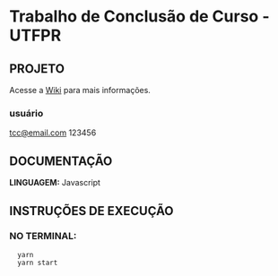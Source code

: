 # Trabalho de Conclusão de Curso - UTFPR

## PROJETO
Acesse a [Wiki](https://github.com/Abel13/tcc.wiki.git) para mais informações.
### usuário
tcc@email.com
123456

## DOCUMENTAÇÃO

**LINGUAGEM:** Javascript

## INSTRUÇÕES DE EXECUÇÃO

### NO TERMINAL:
```
  yarn
  yarn start
```
